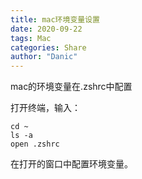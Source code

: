 ```yaml
---
title: mac环境变量设置
date: 2020-09-22
tags: Mac
categories: Share
author: "Danic"
---
```


mac的环境变量在.zshrc中配置

打开终端，输入：

```
cd ~
ls -a
open .zshrc
```

在打开的窗口中配置环境变量。